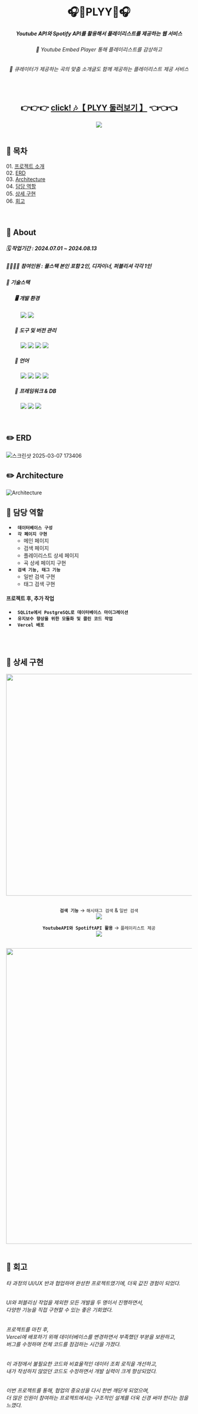 <div align="center">

# 🎧🎵PLYY🎵🎧
##### Youtube API와 Spotify API를 활용해서 플레이리스트를 제공하는 웹 서비스
###### 🌟 Youtube Embed Player 통해 플레이리스트를 감상하고
###### 🌟 큐레이터가 제공하는 곡의 맞춤 소개글도 함께 제공하는 플레이리스트 제공 서비스
<br>

## 👉👉👉 [ click! 🎶【 PLYY 둘러보기 】](https://plyyv.vercel.app/) 👈👈👈

<img src=https://github.com/user-attachments/assets/e4905c24-8c05-4128-abfc-68a5e13d25af>

</div>
<br>
<h2>📜 목차</h2>
01. <a href=#1>프로젝트 소개</a><br>
02. <a href=#2>ERD</a><br>
03. <a href=#3>Architecture</a><br>
04. <a href=#4>담당 역할</a><br>
05. <a href=#5>상세 구현</a><br>
06. <a href=#6>회고</a><br>
<br><br>

<h2 id=1>📜 About</h2>

##### 🗓️ 작업기간 : 2024.07.01 ~ 2024.08.13
##### 👩🏻‍👧‍👦 참여인원 : 풀스택 본인 포함 2인, 디자이너, 퍼블리셔 각각 1인
##### 🔧 기술스택
##### &nbsp;&nbsp;&nbsp;&nbsp;&nbsp;&nbsp;&nbsp;🖥️ 개발 환경
&nbsp;&nbsp;&nbsp;&nbsp;&nbsp;&nbsp;&nbsp;&nbsp;&nbsp;
<img src="https://img.shields.io/badge/Vercel-000000?style=for-the-badge&logo=Vercel&logoColor=white"/> <img src="https://img.shields.io/badge/Visual Studio Code-007ACC?style=for-the-badge&logo=Visual Studio Code&logoColor=white"/>&nbsp;
##### &nbsp;&nbsp;&nbsp;&nbsp;&nbsp;&nbsp;&nbsp;🔧 도구 및 버전 관리
&nbsp;&nbsp;&nbsp;&nbsp;&nbsp;&nbsp;&nbsp;&nbsp;&nbsp;
<img src="https://img.shields.io/badge/Git-F05032?style=for-the-badge&logo=git&logoColor=white"> <img src="https://img.shields.io/badge/GitHub-181717?style=for-the-badge&logo=github&logoColor=white">
<img src="https://img.shields.io/badge/Notion-000000?style=for-the-badge&logo=notion&logoColor=white">
<img src="https://img.shields.io/badge/Figma-F24E1E?style=for-the-badge&logo=figma&logoColor=white">
##### &nbsp;&nbsp;&nbsp;&nbsp;&nbsp;&nbsp;&nbsp;📝 언어
&nbsp;&nbsp;&nbsp;&nbsp;&nbsp;&nbsp;&nbsp;&nbsp;&nbsp;
<img src="https://img.shields.io/badge/Python-3776AB?style=for-the-badge&logo=python&logoColor=white"> <img src="https://img.shields.io/badge/HTML-E34F26?style=for-the-badge&logo=html5&logoColor=white"> <img src="https://img.shields.io/badge/CSS-1572B6?style=for-the-badge&logo=css3&logoColor=white"> <img src="https://img.shields.io/badge/JavaScript-F7DF1E?style=for-the-badge&logo=javascript&logoColor=black"><br>
##### &nbsp;&nbsp;&nbsp;&nbsp;&nbsp;&nbsp;&nbsp;🌱 프레임워크 & DB
&nbsp;&nbsp;&nbsp;&nbsp;&nbsp;&nbsp;&nbsp;&nbsp;&nbsp;
<img src="https://img.shields.io/badge/flask-000000?style=for-the-badge&logo=flask&logoColor=white"/> <img src="https://img.shields.io/badge/SQLite-003B57?style=for-the-badge&logo=SQLite&logoColor=white"/> <img src="https://img.shields.io/badge/postgresql-4169E1?style=for-the-badge&logo=postgresql&logoColor=white"/>

<br>

<h2 id=2>✏️ ERD</h2>
  
![스크린샷 2025-03-07 173406](https://github.com/user-attachments/assets/0f36de92-5d78-4584-99ba-3528d6385d33)

<h2 id=3>✏️ Architecture</h2>

![Architecture](https://github.com/user-attachments/assets/e1b828fe-743e-4444-94c6-ebffb024a3f7)


<h2 id=4>📌 담당 역할</h2>

- **`  데이터베이스 구성   `** 
- **`  각 페이지 구현   `**
  - 메인 페이지
  - 검색 페이지
  - 플레이리스트 상세 페이지
  - 곡 상세 페이지 구현
- **`  검색 기능, 태그 기능  `**
  - 일반 검색 구현
  - 태그 검색 구현
 
#### 프로젝트 후, 추가 작업
- **`  SQLite에서 PostgreSQL로 데이터베이스 마이그레이션  `**
- **`  유지보수 향상을 위한 모듈화 및 클린 코드 작업  `**
- **`  Vercel 배포  `**
 
<br><br>

<h2 id=5>📌 상세 구현</h2>
<div align=center>
<img src=https://github.com/user-attachments/assets/3ead6d0e-a7df-4670-8cbb-22630fdb0790 width=600>
<br><br>

**`검색 기능`** → `해시태그 검색` & `일반 검색`
<br><img src=https://github.com/user-attachments/assets/3727c3de-0586-4944-bb25-cdf683bb74dc>
<br>

**`YoutubeAPI와 SpotiftAPI 활용`** → `플레이리스트 제공`
<br><img src=https://github.com/user-attachments/assets/20687608-0a45-4566-9a05-411ac3a5b243>
<br><br>

<img src=https://github.com/user-attachments/assets/0478c42c-d010-41cf-9819-6571486f3220 width=800>

</div>
  
<br>

<h2 id=6>💬 회고</h2>

###### *타 과정의 UI/UX 반과 협업하여 완성한 프로젝트였기에, 더욱 값진 경험이 되었다.*
###### *UI와 퍼블리싱 작업을 제외한 모든 개발을 두 명이서 진행하면서,<br> 다양한 기능을 직접 구현할 수 있는 좋은 기회였다.*
###### *프로젝트를 마친 후,<br>Vercel에 배포하기 위해 데이터베이스를 변경하면서 부족했던 부분을 보완하고,<br> 버그를 수정하며 전체 코드를 점검하는 시간을 가졌다.*
###### *이 과정에서 불필요한 코드와 비효율적인 데이터 조회 로직을 개선하고,<br> 내가 작성하지 않았던 코드도 수정하면서 개발 실력이 크게 향상되었다.*
###### *이번 프로젝트를 통해, 협업의 중요성을 다시 한번 깨닫게 되었으며,<br> 더 많은 인원이 참여하는 프로젝트에서는 구조적인 설계를 더욱 신경 써야 한다는 점을 느꼈다.*
